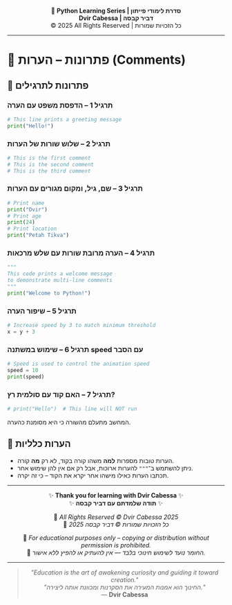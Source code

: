<!-- DC_HEADER_START -->
<div align="center">

🐍 **Python Learning Series | סדרת לימודי פייתון**  
**Dvir Cabessa | דביר קבסה**  
© 2025 All Rights Reserved | כל הזכויות שמורות

</div>

---
<!-- DC_HEADER_END -->

# 📘 פתרונות – הערות (Comments)

## 🧪 פתרונות לתרגילים

### תרגיל 1 – הדפסת משפט עם הערה
```python
# This line prints a greeting message
print("Hello!")
```

### תרגיל 2 – שלוש שורות של הערות
```python
# This is the first comment
# This is the second comment
# This is the third comment
```

### תרגיל 3 – שם, גיל, ומקום מגורים עם הערות
```python
# Print name
print("Dvir")
# Print age
print(24)
# Print location
print("Petah Tikva")
```

### תרגיל 4 – הערה מרובת שורות עם שלש מרכאות
```python
"""
This code prints a welcome message
to demonstrate multi-line comments
"""
print("Welcome to Python!")
```

### תרגיל 5 – שיפור הערה
```python
# Increase speed by 3 to match minimum threshold
x = y + 3
```

### תרגיל 6 – שימוש במשתנה speed עם הסבר
```python
# Speed is used to control the animation speed
speed = 10
print(speed)
```

### תרגיל 7 – האם קוד עם סולמית רץ?
```python
# print("Hello")  # This line will NOT run
```
המחשב מתעלם מהשורה כי היא מסומנת כהערה.

## 💬 הערות כלליות
- הערות טובות מספרות **למה** משהו קורה בקוד, לא רק **מה** קורה.  
- ניתן להשתמש ב־`"""` להערות ארוכות, אבל רק אם אין להן שימוש אחר.  
- תכתבו הערות כאילו מישהו אחר יקרא את הקוד – כי זה יקרה.

<!-- DC_FOOTER_START -->
---

<div align="center">

✨ **Thank you for learning with Dvir Cabessa** ✨  
✨ **תודה שלמדתם עם דביר קבסה** ✨  

📘 *All Rights Reserved © Dvir Cabessa 2025*  
📘 *כל הזכויות שמורות © דביר קבסה 2025*  

🔗 *For educational purposes only – copying or distribution without permission is prohibited.*  
🔗 *החומר נועד לשימוש חינוכי בלבד — אין להעתיק או להפיץ ללא אישור.*

---

> _"Education is the art of awakening curiosity and guiding it toward creation."_  
> _"החינוך הוא אמנות המעירה את הסקרנות ומכוונת אותה ליצירה."_  
> — **Dvir Cabessa**

</div>
<!-- DC_FOOTER_END -->

